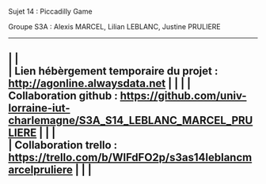 Sujet 14 : Piccadilly Game

Groupe S3A : Alexis MARCEL, Lilian LEBLANC, Justine PRULIERE

-----------------------------------------------------------------------------------------------------------
|                                                                                                           |     
| Lien hébèrgement temporaire du projet : http://agonline.alwaysdata.net                                    | 
|                                                                                                           | 
| Collaboration github : https://github.com/univ-lorraine-iut-charlemagne/S3A_S14_LEBLANC_MARCEL_PRULIERE   | 
|                                                                                                           |         
| Collaboration trello : https://trello.com/b/WlFdFO2p/s3as14leblancmarcelpruliere                          |
|                                                                                                           |
-----------------------------------------------------------------------------------------------------------


